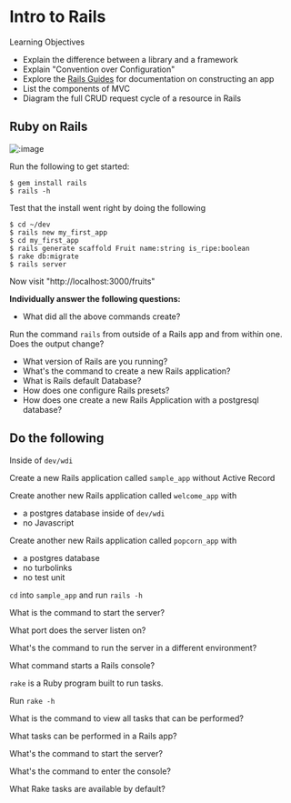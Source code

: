 # Intro to Rails

Learning Objectives

- Explain the difference between a library and a framework
- Explain "Convention over Configuration"
- Explore the [Rails Guides](http://guides.rubyonrails.org/index.html) for documentation on constructing an app
- List the components of MVC
- Diagram the full CRUD request cycle of a resource in Rails

## Ruby on Rails

![:image](http://everythingfunny.org/wp-content/uploads/2012/05/1115.jpg)

Run the following to get started:

```
$ gem install rails
$ rails -h
```

Test that the install went right by doing the following

```
$ cd ~/dev
$ rails new my_first_app
$ cd my_first_app
$ rails generate scaffold Fruit name:string is_ripe:boolean
$ rake db:migrate
$ rails server
```

Now visit "http://localhost:3000/fruits"

**Individually answer the following questions:**

- What did all the above commands create?

Run the command `rails` from outside of a Rails app and from within one.
Does the output change?

- What version of Rails are you running?
- What's the command to create a new Rails application?
- What is Rails default Database?
- How does one configure Rails presets?
- How does one create a new Rails Application with a postgresql database?

## Do the following

Inside of `dev/wdi`

Create a new Rails application called `sample_app` without Active Record

Create another new Rails application called `welcome_app` with 

- a postgres database inside of `dev/wdi` 
- no Javascript

Create another new Rails application called `popcorn_app` with

- a postgres database
- no turbolinks
- no test unit 

`cd` into `sample_app` and run `rails -h`

What is the command to start the server?

What port does the server listen on?

What's the command to run the server in a different environment?

What command starts a Rails console?

`rake` is a Ruby program built to run tasks.

Run `rake -h`

What is the command to view all tasks that can be performed?

What tasks can be performed in a Rails app?

What's the command to start the server?

What's the command to enter the console?

What Rake tasks are available by default?
